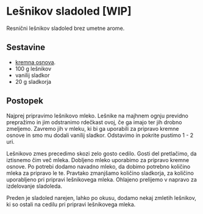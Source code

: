 # Lešnikov sladoled [WIP]

Resnični lešnikov sladoled brez umetne arome.

## Sestavine

 * [kremna osnova](https://github.com/rodeob/sladoled/blob/master/Osnova.md).
 * 100 g lešnikov
 * vanilij sladkor
 * 20 g sladkorja

## Postopek
 
Najprej pripravimo lešnikovo mleko. Lešnike na majhnem ognju previdno prepražimo in jim odstranimo rdečkast ovoj, če ga imajo ter jih drobno zmeljemo. Zavremo jih v mleku, ki bi ga uporabili za pripravo kremne osnove in smo mu dodali vanilij sladkor. Odstavimo in pokrite pustimo 1 - 2 uri.

Lešnikovo zmes precedimo skozi zelo gosto cedilo. Gosti del pretlačimo, da iztisnemo čim več mleka. Dobljeno mleko uporabimo za pripravo kremne osnove. Po potrebi dodamo navadno mleko, da dobimo potrebno količino mleka za pripravo le te. Pravtako zmanjšamo količino sladkorja, za količino uporabljeno pri pripravi lešnikovega mleka. Ohlajeno prelijemo v napravo za izdelovanje sladoleda.

Preden je sladoled narejen, lahko po okusu, dodamo nekaj zmletih lešnikov, ki so ostali na cedilu pri pripravi lešnikovega mleka.
